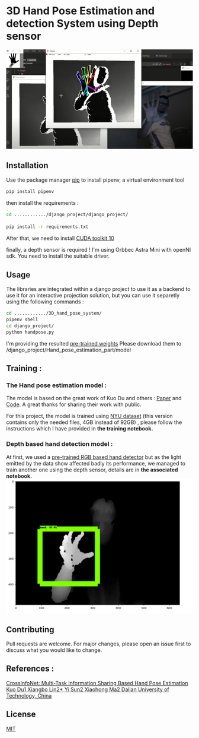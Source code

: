 # 3D Hand Pose Estimation and detection System using Depth sensor

![hand pose](./images/hand_pose.png)

## Installation

Use the package manager [pip](https://pip.pypa.io/en/stable/) to install pipenv, a virtual environment tool

```bash
pip install pipenv
```
then install the requirements :
```bash
cd ............/django_project/django_project/

pip install -r requirements.txt
```
After that, we need to install [CUDA toolkit 10](https://developer.nvidia.com/cuda-10.0-download-archive)

finally, a depth sensor is required ! I'm using Orbbec Astra Mini with openNI sdk. You need to install the suitable driver.

## Usage

The libraries are integrated within a django project to use it as a backend to use it for an interactive projection solution, but you can use it separetly using the following commands :
```bash
cd ............/3D_hand_pose_system/
pipenv shell
cd django_project/
python handpose.py
```

I'm providing the resulted [pre-trained weights](https://drive.google.com/drive/folders/1-Hk2XSuTzvUTrJ-WhluHmr8EWcuOSN9d?usp=sharing)
Please download them to /django_project/Hand_pose_estimation_part/model
## Training :

### The Hand pose estimation model :

The model is based on the great work of Kuo Du and others : [Paper](https://openaccess.thecvf.com/content_CVPR_2019/papers/Du_CrossInfoNet_Multi-Task_Information_Sharing_Based_Hand_Pose_Estimation_CVPR_2019_paper.pdf) and [Code](https://github.com/dumyy/handpose). A great thanks for sharing their work with public.

For this project, the model is trained using [NYU dataset](https://drive.google.com/file/d/1I22UITfFPtDYLFRDFmZqc5BtpMU2zeU7/view?usp=sharing) (this version contains only the needed files, 4GB instead of 92GB) , please follow the instructions which I have provided in **the training notebook.**

### Depth based hand detection model :
At first, we used a [pre-trained RGB based hand detector](https://github.com/victordibia/handtracking) but as the light emitted by the data show affected badly its performance, we managed to train another one using the depth sensor, details are in **the associated notebook.** 
![hand detector](./images/hand_detector.png)

## Contributing
Pull requests are welcome. For major changes, please open an issue first to discuss what you would like to change.

## References :
[CrossInfoNet: Multi-Task Information Sharing Based Hand Pose Estimation
Kuo Du1 Xiangbo Lin2* Yi Sun2 Xiaohong Ma2
Dalian University of Technology, China](https://openaccess.thecvf.com/content_CVPR_2019/papers/Du_CrossInfoNet_Multi-Task_Information_Sharing_Based_Hand_Pose_Estimation_CVPR_2019_paper.pdf) 


## License
[MIT](https://choosealicense.com/licenses/mit/)
